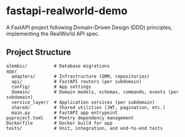 # fastapi-realworld-demo

A FastAPI project following Domain-Driven Design (DDD) principles, implementing the RealWorld API spec.

## Project Structure
```
alembic/          # Database migrations
app/
  adapters/       # Infrastructure (ORM, repositories)
  api/            # FastAPI routers (per subdomain)
  config/         # App settings
  domain/         # Domain models, schemas, commands, events (per subdomain)
  service_layer/  # Application services (per subdomain)
  shared/         # Shared utilities (JWT, pagination, etc.)  
  main.py         # FastAPI app entrypoint
pyproject.toml    # Poetry dependency management
Dockerfile        # Docker build for app
tests/            # Unit, integration, and end-to-end tests
```